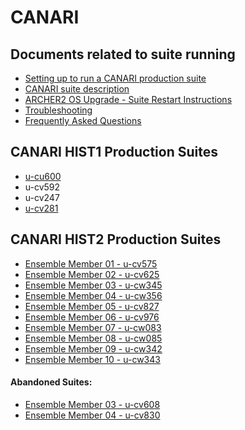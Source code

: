 # CANARI

## Documents related to suite running

* [Setting up to run a CANARI production suite](setup)
* [CANARI suite description](suite-description)
* [ARCHER2 OS Upgrade - Suite Restart Instructions](archer2-os-upgrade)
* [Troubleshooting](troubleshooting)
* [Frequently Asked Questions](faq)

## CANARI HIST1 Production Suites

* [u-cu600](u-cu600)
* u-cv592
* u-cv247
* [u-cv281](u-cv281)

## CANARI HIST2 Production Suites

* [Ensemble Member 01 - u-cv575](u-cv575)
* [Ensemble Member 02 - u-cv625](u-cv625)
* [Ensemble Member 03 - u-cw345](u-cw345)
* [Ensemble Member 04 - u-cw356](u-cw356)
* [Ensemble Member 05 - u-cv827](u-cv827)
* [Ensemble Member 06 - u-cv976](u-cv976)
* [Ensemble Member 07 - u-cw083](u-cw083)
* [Ensemble Member 08 - u-cw085](u-cw085)
* [Ensemble Member 09 - u-cw342](u-cw342)
* [Ensemble Member 10 - u-cw343](u-cw343)

####  Abandoned Suites:
* [Ensemble Member 03 - u-cv608](u-cv608)
* [Ensemble Member 04 - u-cv830](u-cv830)


